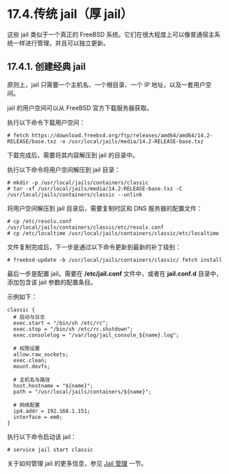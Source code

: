 # 17.4.传统 jail（厚 jail）



这些 jail 类似于一个真正的 FreeBSD 系统。它们在很大程度上可以像普通宿主系统一样进行管理，并且可以独立更新。

## 17.4.1. 创建经典 jail

原则上，jail 只需要一个主机名、一个根目录、一个 IP 地址，以及一套用户空间。

jail 的用户空间可以从 FreeBSD 官方下载服务器获取。

执行以下命令下载用户空间：

```
# fetch https://download.freebsd.org/ftp/releases/amd64/amd64/14.2-RELEASE/base.txz -o /usr/local/jails/media/14.2-RELEASE-base.txz
```

下载完成后，需要将其内容解压到 jail 的目录中。

执行以下命令将用户空间解压到 jail 目录：

```
# mkdir -p /usr/local/jails/containers/classic
# tar -xf /usr/local/jails/media/14.2-RELEASE-base.txz -C /usr/local/jails/containers/classic --unlink
```

将用户空间解压到 jail 目录后，需要复制时区和 DNS 服务器的配置文件：

```
# cp /etc/resolv.conf /usr/local/jails/containers/classic/etc/resolv.conf
# cp /etc/localtime /usr/local/jails/containers/classic/etc/localtime
```

文件复制完成后，下一步是通过以下命令更新到最新的补丁级别：

```
# freebsd-update -b /usr/local/jails/containers/classic/ fetch install
```

最后一步是配置 jail。需要在 **/etc/jail.conf** 文件中，或者在 **jail.conf.d** 目录中，添加包含该 jail 参数的配置条目。

示例如下：

```
classic {
  # 启动与日志
  exec.start = "/bin/sh /etc/rc";
  exec.stop = "/bin/sh /etc/rc.shutdown";
  exec.consolelog = "/var/log/jail_console_${name}.log";

  # 权限设置
  allow.raw_sockets;
  exec.clean;
  mount.devfs;

  # 主机名与路径
  host.hostname = "${name}";
  path = "/usr/local/jails/containers/${name}";

  # 网络配置
  ip4.addr = 192.168.1.151;
  interface = em0;
}
```

执行以下命令启动该 jail：

```
# service jail start classic
```

关于如何管理 jail 的更多信息，参见 [Jail 管理](https://docs.freebsd.org/en/books/handbook/jails/#jail-management) 一节。
